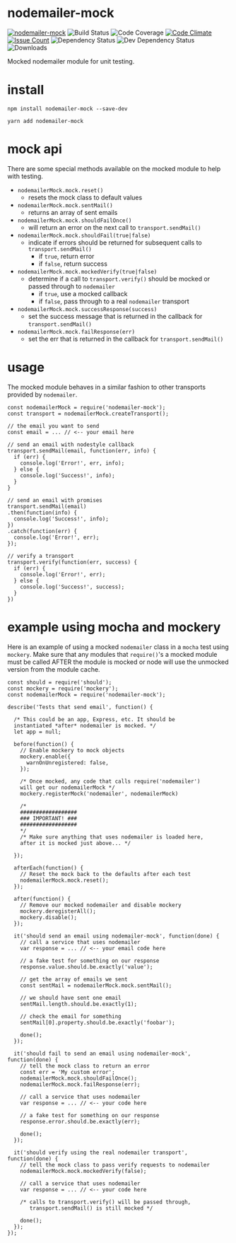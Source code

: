 # nodemailer-mock

[![nodemailer-mock](https://img.shields.io/npm/v/nodemailer-mock.svg)](https://www.npmjs.com/package/nodemailer-mock)
![Build Status](https://jenkins.doublesharp.com/badges/build/nodemailer-mock.svg)
![Code Coverage](https://jenkins.doublesharp.com/badges/coverage/nodemailer-mock.svg)
[![Code Climate](https://codeclimate.com/github/doublesharp/nodemailer-mock/badges/gpa.svg)](https://codeclimate.com/github/doublesharp/nodemailer-mock)
[![Issue Count](https://codeclimate.com/github/doublesharp/nodemailer-mock/badges/issue_count.svg)](https://codeclimate.com/github/doublesharp/nodemailer-mock)
![Dependency Status](https://david-dm.org/doublesharp/nodemailer-mock.svg)
![Dev Dependency Status](https://david-dm.org/doublesharp/nodemailer-mock/dev-status.svg)
![Downloads](https://img.shields.io/npm/dt/nodemailer-mock.svg)

Mocked nodemailer module for unit testing.

# install


```
npm install nodemailer-mock --save-dev
```

```
yarn add nodemailer-mock
```

# mock api
There are some special methods available on the mocked module to help with testing.

* `nodemailerMock.mock.reset()`
  * resets the mock class to default values
* `nodemailerMock.mock.sentMail()`
  * returns an array of sent emails
* `nodemailerMock.mock.shouldFailOnce()`
  * will return an error on the next call to `transport.sendMail()`
* `nodemailerMock.mock.shouldFail(true|false)`
  * indicate if errors should be returned for subsequent calls to `transport.sendMail()`
    * if `true`, return error
    * if `false`, return success
* `nodemailerMock.mock.mockedVerify(true|false)`
  * determine if a call to `transport.verify()` should be mocked or passed through to `nodemailer`
    * if `true`, use a mocked callback
    * if `false`, pass through to a real `nodemailer` transport
* `nodemailerMock.mock.successResponse(success)`
  * set the success message that is returned in the callback for `transport.sendMail()`
* `nodemailerMock.mock.failResponse(err)`
  * set the err that is returned in the callback for `transport.sendMail()`

# usage
The mocked module behaves in a similar fashion to other transports provided by `nodemailer`.

```
const nodemailerMock = require('nodemailer-mock');
const transport = nodemailerMock.createTransport();

// the email you want to send
const email = ... // <-- your email here

// send an email with nodestyle callback
transport.sendMail(email, function(err, info) {
  if (err) {
    console.log('Error!', err, info);
  } else {
    console.log('Success!', info);
  }
}

// send an email with promises
transport.sendMail(email)
.then(function(info) {
  console.log('Success!', info);
})
.catch(function(err) {
  console.log('Error!', err);
});

// verify a transport
transport.verify(function(err, success) {
  if (err) {
    console.log('Error!', err);
  } else {
    console.log('Success!', success);
  }
})
```

# example using mocha and mockery
Here is an example of using a mocked `nodemailer` class in a `mocha` test using `mockery`. Make sure that
any modules that `require()`'s a mocked module must be called AFTER the module is mocked or node will use
the unmocked version from the module cache.

```
const should = require('should');
const mockery = require('mockery');
const nodemailerMock = require('nodemailer-mock');

describe('Tests that send email', function() {

  /* This could be an app, Express, etc. It should be 
  instantiated *after* nodemailer is mocked. */
  let app = null;

  before(function() {
    // Enable mockery to mock objects
    mockery.enable({
      warnOnUnregistered: false,
    });
    
    /* Once mocked, any code that calls require('nodemailer') 
    will get our nodemailerMock */
    mockery.registerMock('nodemailer', nodemailerMock)
    
    /*
    ##################
    ### IMPORTANT! ###
    ##################
    */
    /* Make sure anything that uses nodemailer is loaded here, 
    after it is mocked just above... */

  });
  
  afterEach(function() {
    // Reset the mock back to the defaults after each test
    nodemailerMock.mock.reset();
  });
  
  after(function() {
    // Remove our mocked nodemailer and disable mockery
    mockery.deregisterAll();
    mockery.disable();
  });
  
  it('should send an email using nodemailer-mock', function(done) {
    // call a service that uses nodemailer
    var response = ... // <-- your email code here
    
    // a fake test for something on our response
    response.value.should.be.exactly('value');
    
    // get the array of emails we sent
    const sentMail = nodemailerMock.mock.sentMail();
    
    // we should have sent one email
    sentMail.length.should.be.exactly(1);
    
    // check the email for something
    sentMail[0].property.should.be.exactly('foobar');
    
    done();
  });
  
  it('should fail to send an email using nodemailer-mock', function(done) {
    // tell the mock class to return an error
    const err = 'My custom error';
    nodemailerMock.mock.shouldFailOnce();
    nodemailerMock.mock.failResponse(err);
  
    // call a service that uses nodemailer
    var response = ... // <-- your code here
    
    // a fake test for something on our response
    response.error.should.be.exactly(err);
    
    done();
  });
  
  it('should verify using the real nodemailer transport', function(done) {
    // tell the mock class to pass verify requests to nodemailer
    nodemailerMock.mock.mockedVerify(false);
  
    // call a service that uses nodemailer
    var response = ... // <-- your code here
    
    /* calls to transport.verify() will be passed through, 
       transport.sendMail() is still mocked */

    done();
  });
});
```

